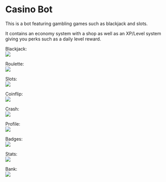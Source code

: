 # Casino Bot

This is a bot featuring gambling games such as blackjack and slots. 

It contains an economy system with a shop as well as an XP/Level system giving you perks such as a daily level reward.

Blackjack:  
![](https://i.imgur.com/vgokimI.png)
  
Roulette:  
![](https://i.imgur.com/FVsN56y.png)
  
Slots:  
![](https://i.imgur.com/ndujf3c.png)

Coinflip:  
![](https://i.imgur.com/kZVHD30.png)

Crash:  
![](https://i.imgur.com/NxM6bbm.png)
  
Profile:  
![](https://i.imgur.com/04vA481.png)
  
Badges:  
![](https://i.imgur.com/P3YlZeM.png)
  
Stats:  
![](https://i.imgur.com/IB7kCRo.png)

Bank:  
![](https://i.imgur.com/dbjG4hz.png)
